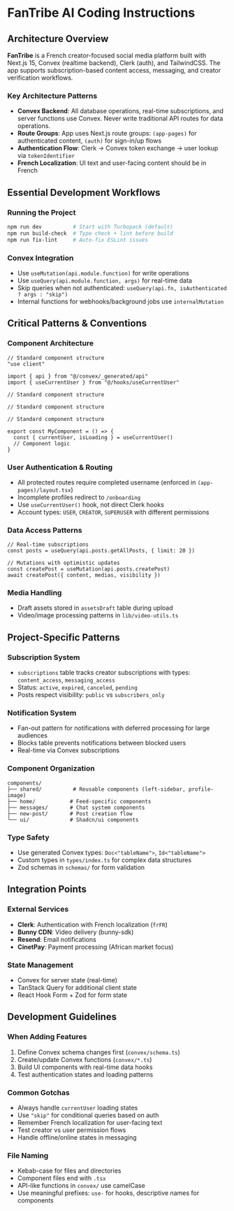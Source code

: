 # FanTribe AI Coding Instructions

## Architecture Overview

**FanTribe** is a French creator-focused social media platform built with Next.js 15, Convex (realtime backend), Clerk (auth), and TailwindCSS. The app supports subscription-based content access, messaging, and creator verification workflows.

### Key Architecture Patterns

- **Convex Backend**: All database operations, real-time subscriptions, and server functions use Convex. Never write traditional API routes for data operations.
- **Route Groups**: App uses Next.js route groups: `(app-pages)` for authenticated content, `(auth)` for sign-in/up flows
- **Authentication Flow**: Clerk → Convex token exchange → user lookup via `tokenIdentifier`
- **French Localization**: UI text and user-facing content should be in French

## Essential Development Workflows

### Running the Project

```bash
npm run dev          # Start with Turbopack (default)
npm run build-check  # Type check + lint before build
npm run fix-lint     # Auto-fix ESLint issues
```

### Convex Integration

- Use `useMutation(api.module.function)` for write operations
- Use `useQuery(api.module.function, args)` for real-time data
- Skip queries when not authenticated: `useQuery(api.fn, isAuthenticated ? args : "skip")`
- Internal functions for webhooks/background jobs use `internalMutation`

## Critical Patterns & Conventions

### Component Architecture

```tsx
// Standard component structure
"use client"

import { api } from "@/convex/_generated/api"
import { useCurrentUser } from "@/hooks/useCurrentUser"

// Standard component structure

// Standard component structure

// Standard component structure

export const MyComponent = () => {
  const { currentUser, isLoading } = useCurrentUser()
  // Component logic
}
```

### User Authentication & Routing

- All protected routes require completed username (enforced in `(app-pages)/layout.tsx`)
- Incomplete profiles redirect to `/onboarding`
- Use `useCurrentUser()` hook, not direct Clerk hooks
- Account types: `USER`, `CREATOR`, `SUPERUSER` with different permissions

### Data Access Patterns

```tsx
// Real-time subscriptions
const posts = useQuery(api.posts.getAllPosts, { limit: 20 })

// Mutations with optimistic updates
const createPost = useMutation(api.posts.createPost)
await createPost({ content, medias, visibility })
```

### Media Handling

- Draft assets stored in `assetsDraft` table during upload
- Video/image processing patterns in `lib/video-utils.ts`

## Project-Specific Patterns

### Subscription System

- `subscriptions` table tracks creator subscriptions with types: `content_access`, `messaging_access`
- Status: `active`, `expired`, `canceled`, `pending`
- Posts respect visibility: `public` vs `subscribers_only`

### Notification System

- Fan-out pattern for notifications with deferred processing for large audiences
- Blocks table prevents notifications between blocked users
- Real-time via Convex subscriptions

### Component Organization

```
components/
├── shared/          # Reusable components (left-sidebar, profile-image)
├── home/           # Feed-specific components
├── messages/       # Chat system components
├── new-post/       # Post creation flow
└── ui/             # Shadcn/ui components
```

### Type Safety

- Use generated Convex types: `Doc<"tableName">`, `Id<"tableName">`
- Custom types in `types/index.ts` for complex data structures
- Zod schemas in `schemas/` for form validation

## Integration Points

### External Services

- **Clerk**: Authentication with French localization (`frFR`)
- **Bunny CDN**: Video delivery (bunny-sdk)
- **Resend**: Email notifications
- **CinetPay**: Payment processing (African market focus)

### State Management

- Convex for server state (real-time)
- TanStack Query for additional client state
- React Hook Form + Zod for form state

## Development Guidelines

### When Adding Features

1. Define Convex schema changes first (`convex/schema.ts`)
2. Create/update Convex functions (`convex/*.ts`)
3. Build UI components with real-time data hooks
4. Test authentication states and loading patterns

### Common Gotchas

- Always handle `currentUser` loading states
- Use `"skip"` for conditional queries based on auth
- Remember French localization for user-facing text
- Test creator vs user permission flows
- Handle offline/online states in messaging

### File Naming

- Kebab-case for files and directories
- Component files end with `.tsx`
- API-like functions in `convex/` use camelCase
- Use meaningful prefixes: `use-` for hooks, descriptive names for components
